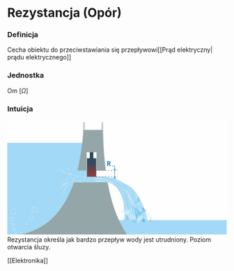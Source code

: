 # Rezystancja (Opór)
### Definicja
Cecha obiektu do przeciwstawiania się przepływowi[[Prąd elektryczny| prądu elektrycznego]]

### Jednostka
Om $[\Omega]$

### Intuicja
![](img/rezystancja1.PNG)
Rezystancja określa jak bardzo przepływ wody jest utrudniony. Poziom otwarcia śluzy.

[[Elektronika]]